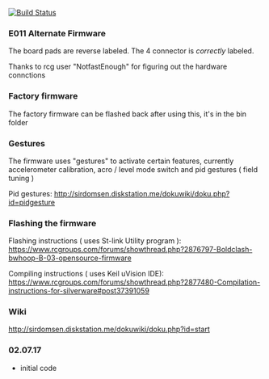 [![Build Status](https://travis-ci.org/silver13/Eachine-E011.svg?branch=master)](https://travis-ci.org/silver13/Eachine-E011)

### E011 Alternate Firmware

The board pads are reverse labeled. The 4 connector is *correctly* labeled.

Thanks to rcg user "NotfastEnough" for figuring out the hardware connctions

### Factory firmware
The factory firmware can be flashed back after using this, it's in the bin folder

### Gestures
The firmware uses "gestures" to activate certain features, currently accelerometer calibration, acro / level mode switch and pid gestures ( field tuning )

Pid gestures:
http://sirdomsen.diskstation.me/dokuwiki/doku.php?id=pidgesture

### Flashing the firmware
Flashing instructions ( uses St-link Utility program ):
https://www.rcgroups.com/forums/showthread.php?2876797-Boldclash-bwhoop-B-03-opensource-firmware

Compiling instructions ( uses Keil uVision IDE):
https://www.rcgroups.com/forums/showthread.php?2877480-Compilation-instructions-for-silverware#post37391059


### Wiki
http://sirdomsen.diskstation.me/dokuwiki/doku.php?id=start


### 02.07.17
* initial code
